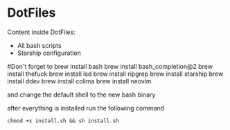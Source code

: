 DotFiles
=======

Content inside DotFiles:

* All bash scripts 
* Starship configuration

#Don't forget to 
brew install bash
brew install bash_completion@2
brew install thefuck
brew install lsd
brew install ripgrep
brew install starship
brew install ddev
brew install colima
brew install neovim

and change the default shell to the new bash binary

after everything is installed run the following command

``` chmod +x install.sh && sh install.sh ```
